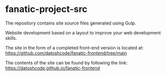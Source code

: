 # fanatic-project-src
The repository contains site source files generated using Gulp.

Website development based on a layout to improve your web development skills.

The site in the form of a completed front-end version is located at: https://github.com/datoshcode/fanatic-frontend/tree/main

The contents of the site can be found by following the link: https://datoshcode.github.io/fanatic-frontend

